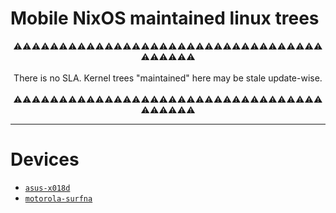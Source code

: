 Mobile NixOS maintained linux trees
===================================

<p align="center">
⚠️⚠️⚠️⚠️⚠️⚠️⚠️⚠️⚠️⚠️⚠️⚠️⚠️⚠️⚠️⚠️⚠️⚠️⚠️⚠️⚠️⚠️⚠️⚠️⚠️⚠️⚠️⚠️⚠️⚠️⚠️⚠️⚠️⚠️⚠️⚠️⚠️⚠️⚠️⚠️<br /><br />
There is no SLA. Kernel trees "maintained" here may be stale update-wise.<br /><br />
⚠️⚠️⚠️⚠️⚠️⚠️⚠️⚠️⚠️⚠️⚠️⚠️⚠️⚠️⚠️⚠️⚠️⚠️⚠️⚠️⚠️⚠️⚠️⚠️⚠️⚠️⚠️⚠️⚠️⚠️⚠️⚠️⚠️⚠️⚠️⚠️⚠️⚠️⚠️⚠️
</p>

* * *

# Devices 

 * [`asus-x018d`](https://github.com/mobile-nixos/linux/tree/mobile-nixos/asus-x018d)
 * [`motorola-surfna`](https://github.com/mobile-nixos/linux/tree/mobile-nixos/motorola-surfna)
